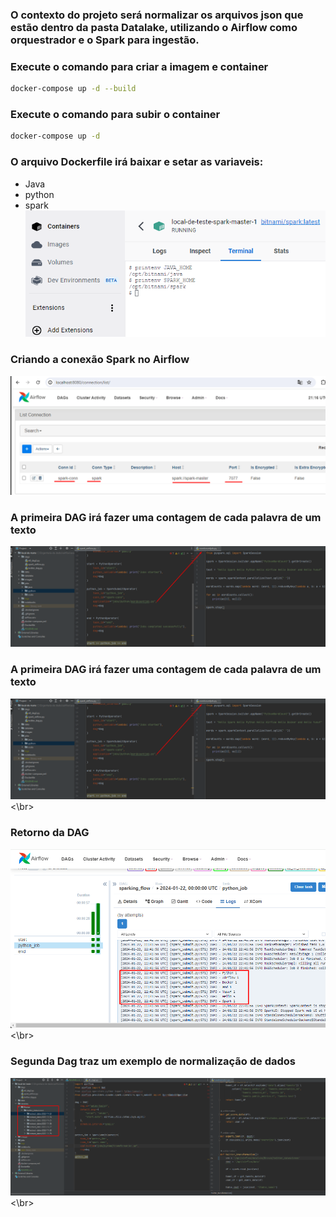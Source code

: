 ###  O contexto do projeto será normalizar os arquivos json que estão dentro da pasta Datalake, utilizando o Airflow como orquestrador e o Spark para ingestão.

### Execute o comando para criar a imagem e container 
```bash
docker-compose up -d --build 
```

### Execute o comando para subir o container
```bash
docker-compose up -d 
```

### O arquivo Dockerfile irá baixar e setar as variaveis:</br>
* Java
* python
* spark</br>
![scheme](images/variaveis.png)</br>
    

### Criando a conexão Spark no Airflow </br>
![scheme](images/conexao-spark2.png)</br>

### A primeira DAG irá fazer uma contagem de cada palavra de um texto </br>
![scheme](images\primeiradag.png)<br/>

### A primeira DAG irá fazer uma contagem de cada palavra de um texto </br>
![scheme](images\primeiradag.png) <\br>

### Retorno da DAG </br>
![scheme](images\dag1.png) <\br>


### Segunda Dag traz um exemplo de normalização de dados </br>
![scheme](images\segundadag.png)<\br>

